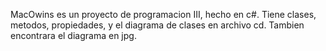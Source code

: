 MacOwins es un proyecto de programacion III, hecho en c#. Tiene clases, metodos, propiedades, y el diagrama de clases en archivo cd. Tambien encontrara el diagrama en jpg.
